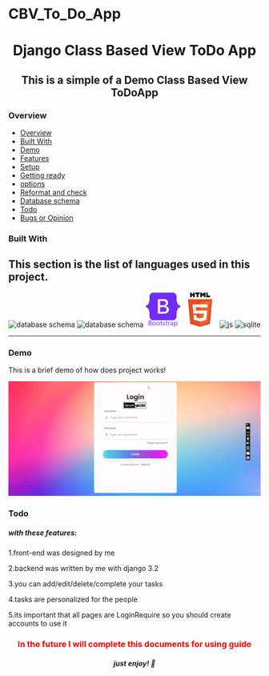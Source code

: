 # CBV_To_Do_App
 <h1 align="center">Django Class Based View ToDo App</h1> 
<h2 align="center">This is a simple of a <strong>Demo Class Based View</strong> ToDoApp</h2>

### Overview
- [Overview](#overview)
- [Built With](#Built-With)
- [Demo](#demo)
- [Features](#features)
- [Setup](#setup)
- [Getting ready](#getting-ready)
- [options](#options)
- [Reformat and check](#reformat-and-check)
- [Database schema](#database-schema)
- [Todo](#todo)
- [Bugs or Opinion](#bugs-or-opinion)

### Built With
This section is the list of languages used in this project.
---
<p align="center" >
<img src="https://github.com/wsvincent/awesome-django/raw/main/assets/django-logo-positive.svg" alt="database schema"  margin="20px" width="70" height="70"/>
<img src="https://hugovk.github.io/python-logos/img/EuroPython%20Society.png" alt="database schema" margin="20px"  width="70" height="70"/>
<img src="https://raw.githubusercontent.com/devicons/devicon/master/icons/bootstrap/bootstrap-plain-wordmark.svg"  margin="20px" alt="bootstrap" width="70" height="70"/>
<img src="https://raw.githubusercontent.com/devicons/devicon/master/icons/html5/html5-original-wordmark.svg"  margin="20px" alt="html5" width="70" height="70"/>
<img src="http://3con14.biz/code/_data/js/intro/js-logo.png" alt="js"  margin="20px" width="70" height="70"/>
<img src="https://www.vectorlogo.zone/logos/sqlite/sqlite-icon.svg" alt="sqlite"  margin="20px" width="70" height="70"/>
</p>

---

### Demo
This is a brief demo of how does project works!
<p align="center">
<img src="https://github.com/Novin1380/CBV_To_Do_App/blob/main/Demo/ToDoApp-Test.gif" alt="database schema" width="720"/>
</p>



### Todo
<h5>with these features:</h5>
 <p>1.front-end was designed by me </p>
 <p>2.backend was written by me with django 3.2</p>
 <p>3.you can add/edit/delete/complete your tasks</p>
 <p>4.tasks are personalized for the people</p>
 <p>5.its important that all pages are LoginRequire so you should create accounts to use it</p>

<h3 align="center" style="color:red;">In the future I will complete this documents for using guide</h3>

<h5 align="center">just enjoy! 👋</h5>
 